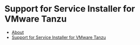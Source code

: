 # Support for Service Installer for VMware Tanzu

- [About](index.md)
- [Support for Service Installer for VMware Tanzu](Support_SIVT.md)